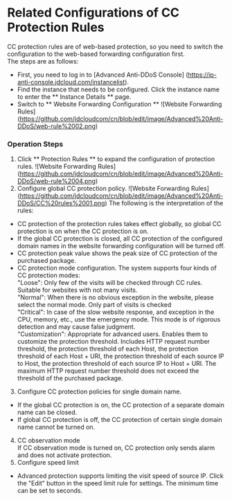 # Related Configurations of CC Protection Rules
CC protection rules are of web-based protection, so you need to switch the configuration to the web-based forwarding configuration first. </BR>
The steps are as follows:
- First, you need to log in to [Advanced Anti-DDoS Console] (https://ip-anti-console.jdcloud.com/instancelist).
- Find the instance that needs to be configured. Click the instance name to enter the ** Instance Details ** page.
- Switch to ** Website Forwarding Configuration **
   ![Website Forwarding Rules] (https://github.com/jdcloudcom/cn/blob/edit/image/Advanced%20Anti-DDoS/web-rule%2002.png)
   
### Operation Steps
1. Click ** Protection Rules ** to expand the configuration of protection rules.
 ![Website Forwarding Rules] (https://github.com/jdcloudcom/cn/blob/edit/image/Advanced%20Anti-DDoS/web-rule%2004.png)
2. Configure global CC protection policy.
 ![Website Forwarding Rules] (https://github.com/jdcloudcom/cn/blob/edit/image/Advanced%20Anti-DDoS/CC%20rules%2001.png)
The following is the interpretation of the rules:
- CC protection of the protection rules takes effect globally, so global CC protection is on when the CC protection is on.
- If the global CC protection is closed, all CC protection of the configured domain names in the website forwarding configuration will be turned off.
- CC protection peak value shows the peak size of CC protection of the purchased package.
- CC protection mode configuration. The system supports four kinds of CC protection modes: </BR>
"Loose": Only few of the visits will be checked through CC rules. Suitable for websites with not many visits. </BR>
"Normal": When there is no obvious exception in the website, please select the normal mode. Only part of visits is checked</BR>
"Critical": In case of the slow website response, and exception in the CPU, memory, etc., use the emergency mode. This mode is of rigorous detection and may cause false judgment. </BR>
"Customization": Appropriate for advanced users. Enables them to customize the protection threshold. Includes HTTP request number threshold, the protection threshold of each Host, the protection threshold of each Host + URI, the protection threshold of each source IP to Host, the protection threshold of each source IP to Host + URI. The maximum HTTP request number threshold does not exceed the threshold of the purchased package. </BR>

3. Configure CC protection policies for single domain name. </BR>
 - If the global CC protection is on, the CC protection of a separate domain name can be closed.
 - If global CC protection is off, the CC protection of certain single domain name cannot be turned on.
4. CC observation mode</BR>
If CC observation mode is turned on, CC protection only sends alarm and does not activate protection.
5. Configure speed limit
- Advanced protection supports limiting the visit speed of source IP. Click the "Edit" button in the speed limit rule for settings. The minimum time can be set to seconds.


